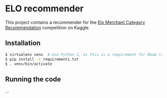 # ELO recommender
This project contains a recommender for the [Elo Merchant Category Recommendation](https://www.kaggle.com/c/elo-merchant-category-recommendation/)
competition on Kaggle.

## Installation
```bash
$ virtualenv venv  # Use Python 2, as this is a requirement for Beam (and TF Transform). 
$ pip install -r requirements.txt
$ . venv/bin/activate
```

## Running the code
...
